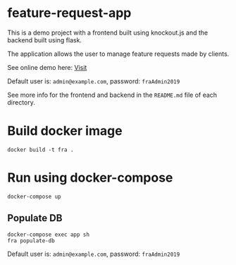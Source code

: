 # feature-request-app

This is a demo project with a frontend built using knockout.js and the backend
built using flask.

The application allows the user to manage feature requests made by clients.

See online demo here: [Visit](https://mike-feature-request-app.herokuapp.com/)

Default user is: `admin@example.com`, password: `fraAdmin2019`

See more info for the frontend and backend in the `README.md` file of each directory.

# Build docker image

    docker build -t fra .

# Run using docker-compose

    docker-compose up

## Populate DB

    docker-compose exec app sh
    fra populate-db

Default user is: `admin@example.com`, password: `fraAdmin2019`
